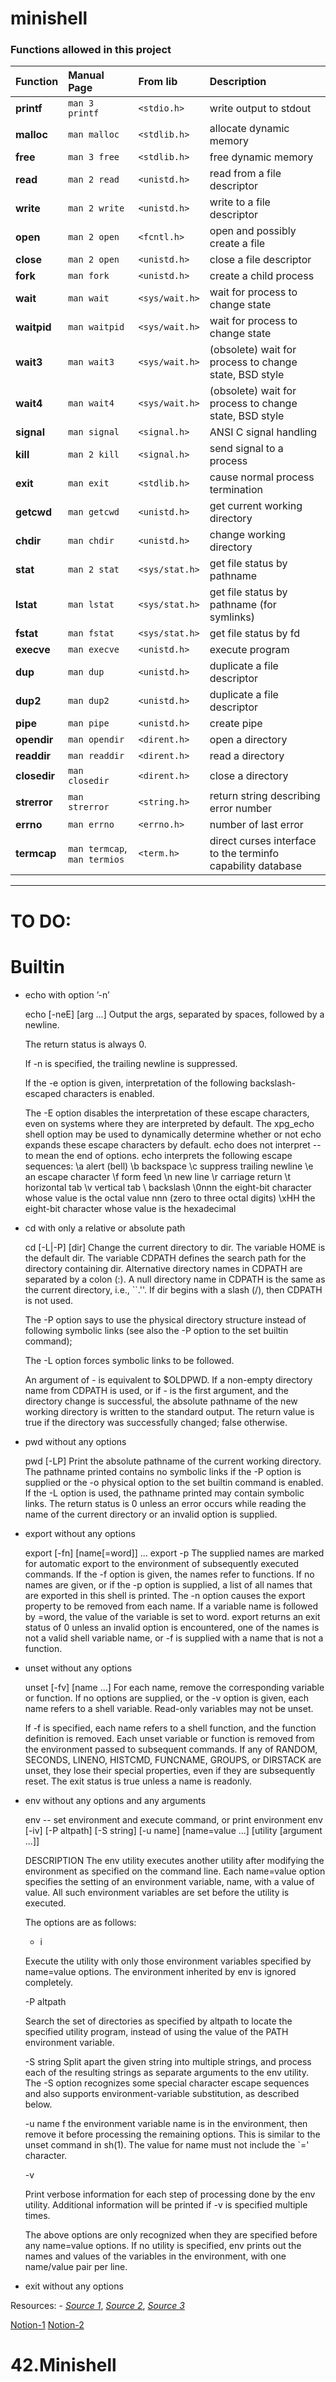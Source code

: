 # minishell


### Functions allowed in this project

| Function		| Manual Page		| From lib			| Description
| :--			| :--				| :--				| :--
| **printf**	| `man 3 printf`	| `<stdio.h>`		| write output to stdout
| **malloc**	| `man malloc`		| `<stdlib.h>`		| allocate dynamic memory
| **free**		| `man 3 free`		| `<stdlib.h>`		| free dynamic memory
| **read**		| `man 2 read`		| `<unistd.h>`		| read from a file descriptor
| **write**		| `man 2 write`		| `<unistd.h>`		| write to a file descriptor
| **open**		| `man 2 open`		| `<fcntl.h>`		| open and possibly create a file
| **close**		| `man 2 open`		| `<unistd.h>`		| close a file descriptor
| **fork**		| `man fork`		| `<unistd.h>`		| create a child process
| **wait**		| `man wait`		| `<sys/wait.h>`	| wait for process to change state
| **waitpid**	| `man waitpid`		| `<sys/wait.h>`	| wait for process to change state
| **wait3**		| `man wait3`		| `<sys/wait.h>`	| (obsolete) wait for process to change state, BSD style
| **wait4**		| `man wait4`		| `<sys/wait.h>`	| (obsolete) wait for process to change state, BSD style
| **signal**	| `man signal`		| `<signal.h>`		| ANSI C signal handling
| **kill**		| `man 2 kill`		| `<signal.h>`		| send signal to a process
| **exit**		| `man exit`		| `<stdlib.h>`		| cause normal process termination
| **getcwd**	| `man getcwd`		| `<unistd.h>`		| get current working directory
| **chdir**		| `man chdir`		| `<unistd.h>`		| change working directory
| **stat**		| `man 2 stat`		| `<sys/stat.h>`	| get file status by pathname
| **lstat**		| `man lstat`		| `<sys/stat.h>`	| get file status by pathname (for symlinks)
| **fstat**		| `man fstat`		| `<sys/stat.h>`	| get file status by fd
| **execve**	| `man execve`		| `<unistd.h>`		| execute program
| **dup**		| `man dup`			| `<unistd.h>`		| duplicate a file descriptor
| **dup2**		| `man dup2`		| `<unistd.h>`		| duplicate a file descriptor
| **pipe**		| `man pipe`		| `<unistd.h>`		| create pipe
| **opendir**	| `man opendir`		| `<dirent.h>`		| open a directory
| **readdir**	| `man readdir`		| `<dirent.h>`		| read a directory
| **closedir**	| `man closedir`	| `<dirent.h>`		| close a directory
| **strerror**	| `man strerror`	| `<string.h>`		| return string describing error number
| **errno**		| `man errno`		| `<errno.h>`		| number of last error
| **termcap**	| `man termcap`, `man termios`		| `<term.h>`		| direct curses interface to the terminfo capability database

---

# TO DO:

# Builtin

- echo with option ’-n’
    
    echo [-neE] [arg ...]
    Output the args, separated by spaces, followed by a newline.
    
    The return status is always 0.
    
    If -n is specified, the trailing newline is suppressed.
    
    If the  -e  option is given, interpretation of the following backslash-escaped characters is enabled.
    
    The -E option disables the interpretation of these escape characters, even on systems where they are interpreted by default. The xpg_echo shell option may be used to dynamically determine whether or not echo expands these escape  characters  by  default. echo does not interpret -- to mean the end of options.  echo interprets the following escape sequences:
    \a     alert (bell)
    \b     backspace
    \c     suppress trailing newline
    \e     an escape character
    \f     form feed
    \n     new line
    \r     carriage return
    \t     horizontal tab
    \v     vertical tab
    \\     backslash
    \0nnn  the eight-bit character whose value is the octal value nnn (zero to three octal digits)
    \xHH   the eight-bit character whose value is the hexadecimal
    
- cd with only a relative or absolute path
    
    cd [-L|-P] [dir]
    Change the current directory to dir.  The variable HOME is the default dir.  The variable CDPATH defines the search path for the directory containing dir. Alternative directory names  in CDPATH are separated by a colon (:). A null directory name in CDPATH is the same as the current directory, i.e., ``.''.  If dir begins with a slash (/), then CDPATH is not used.
    
    The -P option says to use the physical directory structure instead of following symbolic links (see also the -P option to the set builtin command);
    
    The -L option forces symbolic links to be followed.
    
    An argument of - is equivalent to $OLDPWD.  If a non-empty directory name from CDPATH is used, or if - is the first argument, and the directory change is successful, the absolute pathname of the new working directory is written to the standard output.  The  return  value  is true if the directory was successfully changed; false otherwise.
    
- pwd without any options
    
    pwd [-LP]
    Print the absolute pathname of the current working directory.  The pathname printed contains no symbolic links if the -P option is supplied or the -o physical option  to the  set  builtin  command  is  enabled.  If the -L option is used, the pathname printed may contain symbolic links.  The return status is 0 unless an error occurs while reading the name of the current directory or an invalid option is supplied.
    
- export without any options
    
    export [-fn] [name[=word]] ...
    export -p
    The supplied names are marked for automatic export to the environment of subsequently executed commands.  If the -f option is given, the names refer to functions.  If no names are given, or if the -p option is supplied, a list of all names that are exported in this shell is printed. The -n option causes the export property to be removed from each name.  If a variable name is followed by =word, the value of the variable is set to word.  export returns an exit status of  0  unless  an  invalid  option  is encountered, one of the names is not a valid shell variable name, or -f is supplied with a name that is not a function.
    
- unset without any options
    
    unset [-fv] [name ...]
    For each name, remove the corresponding variable or function. If no options are supplied, or the -v option is given, each name refers to a shell  variable. Read-only variables may not be unset.
    
    If -f is specified, each name refers to a shell function, and the function definition is removed.  Each unset variable or function is removed from the environment passed to subsequent commands. If any of RANDOM, SECONDS, LINENO, HISTCMD, FUNCNAME, GROUPS, or DIRSTACK are unset, they lose their special properties, even if they are subsequently reset.  The exit status is true unless a name is readonly.
    
- env without any options and any arguments
    
    
    env -- set environment and execute command, or print environment
    env [-iv] [-P altpath] [-S string] [-u name] [name=value ...] [utility [argument ...]]
    
    DESCRIPTION
    The env utility executes another utility after modifying the environment as specified on the command line. Each name=value option specifies the setting of an environment variable, name, with a value of value.  All such environment variables are set before the utility is executed.
    
    The options are as follows:
    - i
    
    Execute the utility with only those environment variables specified by name=value options.  The environment inherited by env is ignored completely.
    
     -P altpath
    
    Search the set of directories as specified by altpath to locate the specified utility program, instead of using the value of the PATH environment variable.
    
     -S string
    Split apart the given string into multiple strings, and process each of the resulting strings as separate arguments to the env utility.  The -S option recognizes some special character escape sequences and also supports environment-variable substitution, as described below.
    
     -u name
    f the environment variable name is in the environment, then remove it before processing the remaining options.  This is similar to the unset command in sh(1).  The value for name must not include the `=' character.
    
     -v
    
    Print verbose information for each step of processing done by the env utility.  Additional information will be printed if -v is specified multiple times.
    
    The above options are only recognized when they are specified before any name=value options.
    If no utility is specified, env prints out the names and values of the variables in the environment, with one name/value pair per line.
    
- exit without any options

Resources:
\- [_Source 1_](https://www.gnu.org/software/termutils/manual/termcap-1.3/), [_Source 2_](https://pubs.opengroup.org/onlinepubs/7908799/xbd/termios.html), [_Source 3_](https://man7.org/linux/man-pages/man3/termios.3.html)

[Notion-1](https://www.notion.so/Minishell-e856e9af377f44b588e5fe120d4b6e2a)
[Notion-2](https://www.notion.so/Shell-Shell-Scripting-6e0f0290a0304dad93a1d25ba15d92fe)
# 42.Minishell
